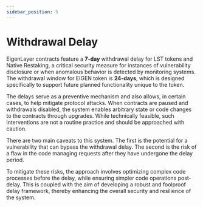 ```yaml
---
sidebar_position: 5
---
```


# Withdrawal Delay

EigenLayer contracts feature a **7-day** withdrawal delay for LST tokens and Native Restaking, a critical security measure for instances of vulnerability disclosure or when anomalous behavior is detected by monitoring systems. The withdrawal window for EIGEN token is **24-days**, which is designed specifically to support future planned functionality unique to the token.

The delays serve as a preventive mechanism and also allows, in certain cases, to help mitigate protocol attacks. When contracts are paused and withdrawals disabled, the system enables arbitrary state or code changes to the contracts through upgrades. While technically feasible, such interventions are not a routine practice and should be approached with caution.

There are two main caveats to this system. The first is the potential for a vulnerability that can bypass the withdrawal delay. The second is the risk of a flaw in the code managing requests after they have undergone the delay period.

To mitigate these risks, the approach involves optimizing complex code processes before the delay, while ensuring simpler code operations post-delay. This is coupled with the aim of developing a robust and foolproof delay framework, thereby enhancing the overall security and resilience of the system.

